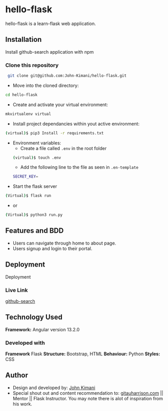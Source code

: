 
# hello-flask

hello-flask is a learn-flask web application.


## Installation

Install github-search application with npm

### Clone this repository
```bash
 git clone git@github.com:John-Kimani/hello-flask.git
```
* Move into the cloned directory:
```bash
cd hello-flask
```
* Create and activate your virtual environment:
```bash
mkvirtualenv virtual
```
* Install project dependancies within yout active environment:
```bash
(virtual)$ pip3 Install -r requirements.txt
```
* Environment variables:
    *  Create a file called ```.env``` in the root folder
    ```bash
    (virtual)$ touch .env
    ```
    * Add the following line to the file as seen in ```.en-template```
    ```bash 
    SECRET_KEY=
    ```
* Start the flask server
```bash
(Virtual)$ flask run
```
* or

```bash
(Virtual)$ python3 run.py
```
## Features and BDD

- Users can navigate through home to about page.
- Users signup and login to their portal. 


## Deployment

Deployment

### Live Link
[github-search]()


## Technology Used

**Framework:** Angular version 13.2.0

### Developed with
**Framework** Flask
**Structure:** Bootstrap, HTML
**Behaviour:** Python
**Styles:** CSS

## Author

* Design and developed by: [John Kimani](https://github.com/John-Kimani)
* Special shout out and content recommendation to: [gitauharrison.com](https://www.gitauharrison.com/blog) || Mentor || Flask Instructor. You may note there is alot of inspiration from his work.
